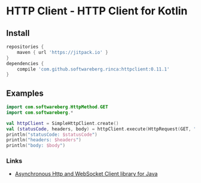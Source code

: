# HTTP Client - HTTP Client for Kotlin

## Install

```groovy
repositories {
    maven { url 'https://jitpack.io' }
}
dependencies {
    compile 'com.github.softwareberg.rinca:httpclient:0.11.1'
}
```

## Examples

```kotlin
import com.softwareberg.HttpMethod.GET
import com.softwareberg.*

val httpClient = SimpleHttpClient.create()
val (statusCode, headers, body) = httpClient.execute(HttpRequest(GET, "http://urlecho.appspot.com/echo?body=HelloWorld")).join()
println("statusCode: $statusCode")
println("headers: $headers")
println("body: $body")
```

### Links

* [Asynchronous Http and WebSocket Client library for Java](https://github.com/AsyncHttpClient/async-http-client)
